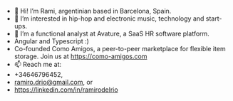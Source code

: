 - 👋 Hi! I’m Rami, argentinian based in Barcelona, Spain.
- 👀 I’m interested in hip-hop and electronic music, technology and start-ups.
- 🌱 I’m a functional analyst at Avature, a SaaS HR software platform.
- Angular and Typescript :)
- Co-founded Como Amigos, a peer-to-peer marketplace for flexible item storage. Join us at https://como-amigos.com 
- 📫 Reach me at:
- +34646796452,
- ramiro.drio@gmail.com, or
- https://linkedin.com/in/ramirodelrio
